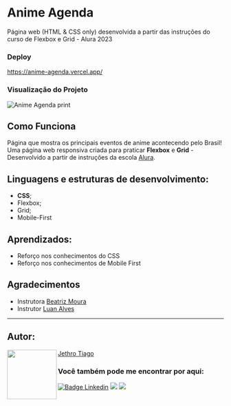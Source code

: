 # Anime Agenda

Página web (HTML & CSS only) desenvolvida a partir das instruções do curso de Flexbox e Grid - Alura 2023

### Deploy

https://anime-agenda.vercel.app/

### Visualização do Projeto

![Anime Agenda print](https://user-images.githubusercontent.com/103612874/214708402-bc87e7d9-be2f-4aa5-88d9-5f9f4bfeb4f4.jpg)

## Como Funciona

Página que mostra os principais eventos de anime acontecendo pelo Brasil! <br>Uma página web responsiva criada para praticar <strong>Flexbox</strong> e <strong>Grid</strong> - Desenvolvido a partir de instruções da escola [Alura](https://www.alura.com.br/).

## Linguagens e estruturas de desenvolvimento:

* <strong>CSS</strong>;
* Flexbox;
* Grid;
* Mobile-First

## Aprendizados:

* Reforço nos conhecimentos do CSS
* Reforço nos conhecimentos de Mobile First

## Agradecimentos

* Instrutora [Beatriz Moura](https://github.com/beatrizmouradev)
* Instrutor [Luan Alves](https://github.com/luanalvesdev)

---

<h2 id="autor" align="left">Autor:</h2>
  <img align="left" src="https://avatars.githubusercontent.com/u/103612874?v=4" width=115>
<a href="https://github.com/JethroTiago">Jethro Tiago</a>
<h3 align="left">Você também pode me encontrar por aqui:</h3>
<p align="left">
  <a href="https://www.linkedin.com/in/jethrotiago/"><img src="https://img.shields.io/badge/LinkedIn-0077B5?style=for-the-badge&logo=linkedin&logoColor=white" alt="Badge Linkedin" /></a>
  <a href="https://www.youtube.com/c/BEIRADAAVENTURA" target="_blank"><img src="https://img.shields.io/badge/YouTube-FF0000?style=for-the-badge&logo=youtube&logoColor=white" target="_blank"></a>
  <a href="https://instagram.com/jethrotiago" target="_blank"><img src="https://img.shields.io/badge/-Instagram-%23E4405F?style=for-the-badge&logo=instagram&logoColor=white" target="_blank"></a>
  <br>
